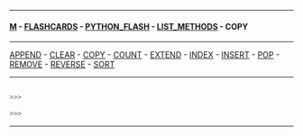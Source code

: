 
---

#### [M](https://github.com/ttltrk/TTT/blob/master/menu.md) - [FLASHCARDS](https://github.com/ttltrk/TTT/tree/master/FLASHCARDS/FLASHCARDS.md) - [PYTHON_FLASH](https://github.com/ttltrk/TTT/tree/master/FLASHCARDS/PYTHON_FLASH/PYTHON_FLASH.md) - [LIST_METHODS](https://github.com/ttltrk/TTT/tree/master/FLASHCARDS/PYTHON_FLASH/LIST_METHODS/LIST_METHODS.md) - COPY

---

[APPEND](https://github.com/ttltrk/TTT/tree/master/FLASHCARDS/PYTHON_FLASH/LIST_METHODS/APPEND.md) -
[CLEAR](https://github.com/ttltrk/TTT/tree/master/FLASHCARDS/PYTHON_FLASH/LIST_METHODS/CLEAR.md) -
[COPY](https://github.com/ttltrk/TTT/tree/master/FLASHCARDS/PYTHON_FLASH/LIST_METHODS/COPY.md) -
[COUNT](https://github.com/ttltrk/TTT/tree/master/FLASHCARDS/PYTHON_FLASH/LIST_METHODS/COUNT.md) -
[EXTEND](https://github.com/ttltrk/TTT/tree/master/FLASHCARDS/PYTHON_FLASH/LIST_METHODS/EXTEND.md) -
[INDEX](https://github.com/ttltrk/TTT/tree/master/FLASHCARDS/PYTHON_FLASH/LIST_METHODS/INDEX.md) -
[INSERT](https://github.com/ttltrk/TTT/tree/master/FLASHCARDS/PYTHON_FLASH/LIST_METHODS/INSERT.md) -
[POP](https://github.com/ttltrk/TTT/tree/master/FLASHCARDS/PYTHON_FLASH/LIST_METHODS/POP.md) -
[REMOVE](https://github.com/ttltrk/TTT/tree/master/FLASHCARDS/PYTHON_FLASH/LIST_METHODS/REMOVE.md) -
[REVERSE](https://github.com/ttltrk/TTT/tree/master/FLASHCARDS/PYTHON_FLASH/LIST_METHODS/REVERSE.md) -
[SORT](https://github.com/ttltrk/TTT/tree/master/FLASHCARDS/PYTHON_FLASH/LIST_METHODS/SORT.md)

---

```py

>>>

>>>
```

---
